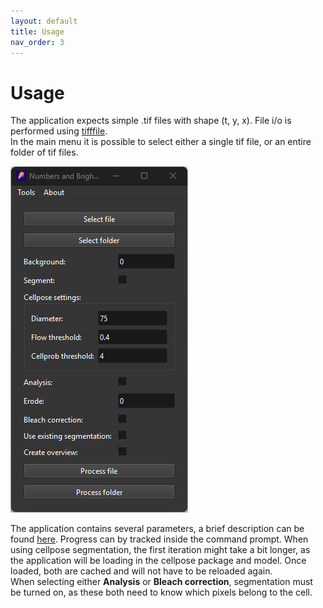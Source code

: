 ```yaml
---
layout: default
title: Usage
nav_order: 3
---
```

# Usage
The application expects simple .tif files with shape (t, y, x). File i/o is performed using [tifffile](https://github.com/cgohlke/tifffile).<br>
In the main menu it is possible to select either a single tif file, or an entire folder of tif files.

![](../assets/images/main_menu.png)

The application contains several parameters, a brief description can be found [here](parameters.html).
Progress can by tracked inside the command prompt.
When using cellpose segmentation, the first iteration might take a bit longer, as the application will be loading in the cellpose package and model. Once loaded, both are cached and will not have to be reloaded again.<br>
When selecting either **Analysis** or **Bleach correction**, segmentation must be turned on, as these both need to know which pixels belong to the cell.